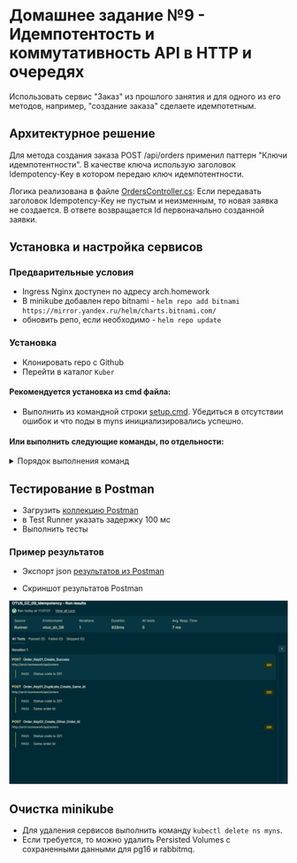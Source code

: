 # Домашнее задание №9 - Идемпотентость и коммутативность API в HTTP и очередях

Использовать сервис "Заказ" из прошлого занятия и для одного из его методов, например, "создание заказа" сделаете идемпотетным.

## Архитектурное решение
Для метода создания заказа POST /api/orders применил паттерн "Ключи идемпотентности".
В качестве ключа использую заголовок Idempotency-Key в котором передаю ключ идемпотентности.

Логика реализована в файле [OrdersController.cs](Api/Orders/Controllers/OrdersController.cs):
Если передавать заголовок Idempotency-Key не пустым и неизменным, то новая заявка не создается.
В ответе возвращается Id первоначально созданной заявки.

## Установка и настройка сервисов

### Предварительные условия

- Ingress Nginx доступен по адресу arch.homework
- В minikube добавлен repo bitnami - `helm repo add bitnami https://mirror.yandex.ru/helm/charts.bitnami.com/`
-  обновить репо, если необходимо - `helm repo update`

### Установка
- Клонировать repo c Github
- Перейти в каталог `Kuber`

#### Рекомендуется установка из cmd файла:
- Выполнить из командной строки [setup.cmd](Kuber/setup.cmd). Убедиться в отсутствии ошибок и что поды в myns инициализировались успешно.

#### Или выполнить следующие команды, по отдельности:

<details>
<summary>Порядок выполнения команд</summary>

`kubectl create ns myns` - создать namespace

`helm install pg16 bitnami/postgresql -f pg-values.yml --namespace myns` - установить PostgresSql. Убедиться что поды запустились без ошибок.

`helm install rabbit bitnami/rabbitmq -f rmq-values.yml --namespace myns` - установить RabbitMq. Убедиться что поды запустились без ошибок.

`kubectl apply -f init-svcs.yml` - развернуться все сервисы приложений - Orders(Заказы), Payments(Платеж), Delivery(Доставка), Stocks(Склад).
Убедиться в отсутствии ошибок.

`kubectl apply -f gate.yml` - развернуть api gateway
</details>

## Тестирование в Postman
- Загрузить [коллекцию Postman](Postman/OTUS_DZ_09_Idempotency.postman_collection.json)
- в Test Runner указать задержку 100 мс
- Выполнить тесты 

### Пример результатов
- Экспорт json [результатов из Postman](Postman/OTUS_DZ_09_Idempotency.postman_test_run.json)

- Скриншот результатов Postman

![Скриншот результатов Postman](Postman/test_results.png)

## Очистка minikube
- Для удаления сервисов выполнить команду `kubectl delete ns myns`.
- Если требуется, то можно удалить Persisted Volumes с сохраненными данными для pg16 и rabbitmq.